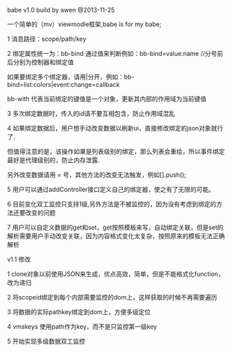 babe v1.0 build by awen @2013-11-25

一个简单的（mv）viewmodle框架,babe is for my babe;

1 消息路径：scope/path/key

2 绑定属性统一为：bb-bind 通过值来判断例如：bb-bind=value:name  //分号前后分别为控制器和绑定值

  如果要绑定多个绑定器，请用|分开，例如：bb-bind=list:colors|event:change=callback
  
  bb-with 代表当前绑定的键值是一个对象，更新其内部的作用域为当前键值
  
3 多次绑定数据时，传入的id请不要互相包含，防止作用域混乱

4 如果绑定数据后，用户想手动改变数据以刷新ui，直接修改绑定的json对象就行了.

  但值得注意的是，该操作如果是列表级别的绑定，那么列表会重绘，所以事件绑定最好是代理级别的，防止内存泄露.
  
  另外改变数据请用 = 号，其他方法的改变无法触发，例如[].push();
  
5 用户可以通过addController接口定义自己的绑定器，使之有了无限的可能。

6 目前变化双工监控只支持1级,另外方法是不被监控的，因为没有考虑到绑定的方法还要改变的问题

 7 用户可以自定义数据的get和set，get按照模板来写，自动绑定关联，但是set的解析需要用户手动改变关联，因为内容格式变化太复杂，按照原来的模板无法正确解析

v1.1 修改

 1 clone对象以前使用JSON来生成，优点高效，简单，但是不能格式化function，改为递归

 2 将scopeid绑定到每个内部需要监控的dom上，这样获取的时候不再需要遍历

 3 将数据的实际pathkey绑定到dom上，方便多级定位

 4 vmskeys 使用path作为key，而不是只监控第一级key

 5 开始实现多级数据双工监控
